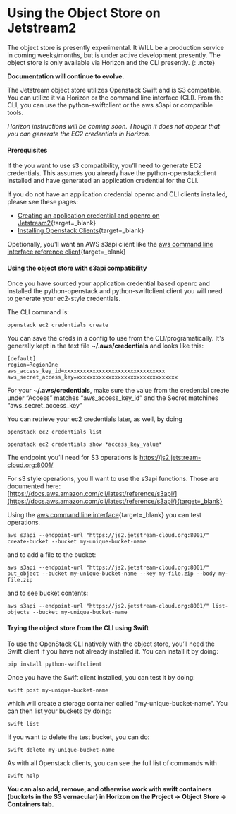 # Using the Object Store on Jetstream2

The object store is presently experimental. It WILL be a production service in coming weeks/months, but is under active development presently. The object store is only available via Horizon and the CLI presently.
{: .note}

**Documentation will continue to evolve.**

The Jetstream object store utilizes Openstack Swift and is S3 compatible. You can utilize it via Horizon or the command line interface (CLI). From the CLI, you can use the python-swiftclient or the aws s3api or compatible tools.

*Horizon instructions will be coming soon. Though it does not appear that you can generate the EC2 credentials in Horizon.*

#### Prerequisites

If the you want to use s3 compatibility, you’ll need to generate EC2 credentials. This assumes you already have the python-openstackclient installed and have generated an application credential for the CLI.

If you do not have an application credential openrc and CLI clients installed, please see these pages:

- [Creating an application credential and openrc on Jetstream2](https://docs.jetstream-cloud.org/ui/cli/openrc/){target=_blank}
- [Installing Openstack Clients](https://docs.jetstream-cloud.org/ui/cli/clients/){target=_blank}

Opetionally, you'll want an AWS s3api client like the [aws command line interface reference client](https://aws.amazon.com/cli/){target=_blank}

#### Using the object store with s3api compatibility

Once you have sourced your application credential based openrc and installed the python-openstack and python-swiftclient client you will need to generate your ec2-style credentials.

The CLI command is:

    openstack ec2 credentials create

You can save the creds in a config to use from the CLI/programatically. It's generally kept in the text file **~/.aws/credentials** and looks like this:

    [default]
    region=RegionOne
    aws_access_key_id=xxxxxxxxxxxxxxxxxxxxxxxxxxxxxxxx
    aws_secret_access_key=xxxxxxxxxxxxxxxxxxxxxxxxxxxxxxxx

For your **~/.aws/credentials**, make sure the value from the credential create under “Access” matches “aws_access_key_id” and the Secret matchines “aws_secret_access_key”

You can retrieve your ec2 credentials later, as well, by doing

    openstack ec2 credentials list

    openstack ec2 credentials show *access_key_value*

The endpoint you’ll need for S3 operations is https://js2.jetstream-cloud.org:8001/

For s3 style operations, you'll want to use the s3api functions. Those are documented here: [https://docs.aws.amazon.com/cli/latest/reference/s3api/](https://docs.aws.amazon.com/cli/latest/reference/s3api/){target=_blank}

Using the [aws command line interface](https://aws.amazon.com/cli/){target=_blank} you can test operations.

    aws s3api --endpoint-url "https://js2.jetstream-cloud.org:8001/" create-bucket --bucket my-unique-bucket-name

and to add a file to the bucket:

    aws s3api --endpoint-url "https://js2.jetstream-cloud.org:8001/" put_object --bucket my-unique-bucket-name --key my-file.zip --body my-file.zip

and to see bucket contents:

    aws s3api --endpoint-url "https://js2.jetstream-cloud.org:8001/" list-objects --bucket my-unique-bucket-name

#### Trying the object store from the CLI using Swift

To use the OpenStack CLI natively with the object store, you’ll need the Swift client if you have not already installed it. You can install it by doing:

    pip install python-swiftclient

Once you have the Swift client installed, you can test it by doing:

    swift post my-unique-bucket-name

which will create a storage container called "my-unique-bucket-name". You can then list your buckets by doing:

    swift list

If you want to delete the test bucket, you can do:

    swift delete my-unique-bucket-name

As with all Openstack clients, you can see the full list of commands with

    swift help

**You can also add, remove, and otherwise work with swift containers (buckets in the S3 vernacular) in Horizon on the Project → Object Store → Containers tab.**
